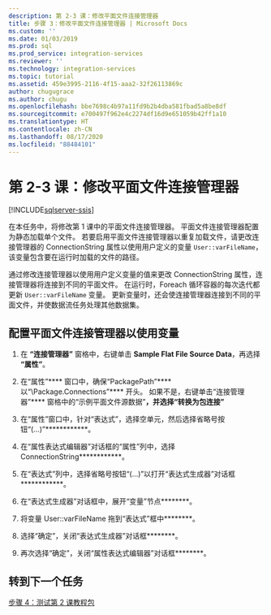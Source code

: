 ```yaml
---
description: 第 2-3 课：修改平面文件连接管理器
title: 步骤 3：修改平面文件连接管理器 | Microsoft Docs
ms.custom: ''
ms.date: 01/03/2019
ms.prod: sql
ms.prod_service: integration-services
ms.reviewer: ''
ms.technology: integration-services
ms.topic: tutorial
ms.assetid: 459e3995-2116-4f15-aaa2-32f26113869c
author: chugugrace
ms.author: chugu
ms.openlocfilehash: bbe7698c4b97a11fd9b2b4dba581fbad5a8be8df
ms.sourcegitcommit: e700497f962e4c2274df16d9e651059b42ff1a10
ms.translationtype: HT
ms.contentlocale: zh-CN
ms.lasthandoff: 08/17/2020
ms.locfileid: "88484101"
---
```

# <a name="lesson-2-3-modify-the-flat-file-connection-manager"></a>第 2-3 课：修改平面文件连接管理器

[!INCLUDE[sqlserver-ssis](../includes/applies-to-version/sqlserver-ssis.md)]

在本任务中，将修改第 1 课中的平面文件连接管理器。 平面文件连接管理器配置为静态加载单个文件。 若要启用平面文件连接管理器以重复加载文件，请更改连接管理器的 ConnectionString 属性以使用用户定义的变量 `User::varFileName`，该变量包含要在运行时加载的文件的路径。  
  
通过修改连接管理器以使用用户定义变量的值来更改 ConnectionString 属性，连接管理器将连接到不同的平面文件。 在运行时，Foreach 循环容器的每次迭代都更新 `User::varFileName` 变量。 更新变量时，还会使连接管理器连接到不同的平面文件，并使数据流任务处理其他数据集。  
  
## <a name="configure-the-flat-file-connection-manager-to-use-a-variable"></a>配置平面文件连接管理器以使用变量  
  
1.  在 **“连接管理器”** 窗格中，右键单击 **Sample Flat File Source Data**，再选择 **“属性”**。  

2.  在“属性”**** 窗口中，确保“PackagePath”**** 以“\Package.Connections”**** 开头。 如果不是，右键单击“连接管理器”**** 窗格中的“示例平面文件源数据”****，并选择“转换为包连接”****
  
3.  在“属性”窗口中，针对“表达式”，选择空单元，然后选择省略号按钮“(…)”************。  
  
4.  在“属性表达式编辑器”对话框的“属性”列中，选择 ConnectionString************。  
  
5.  在“表达式”列中，选择省略号按钮“(…)”以打开“表达式生成器”对话框************。  
  
6.  在“表达式生成器”对话框中，展开“变量”节点********。  
  
7.  将变量 User::varFileName 拖到“表达式”框中********。  
  
8.  选择“确定”，关闭“表达式生成器”对话框********。  
  
9.  再次选择“确定”，关闭“属性表达式编辑器”对话框********。  
  
## <a name="go-to-next-task"></a>转到下一个任务  
[步骤 4：测试第 2 课教程包](../integration-services/lesson-2-4-testing-the-lesson-2-tutorial-package.md)  
  
  
  
